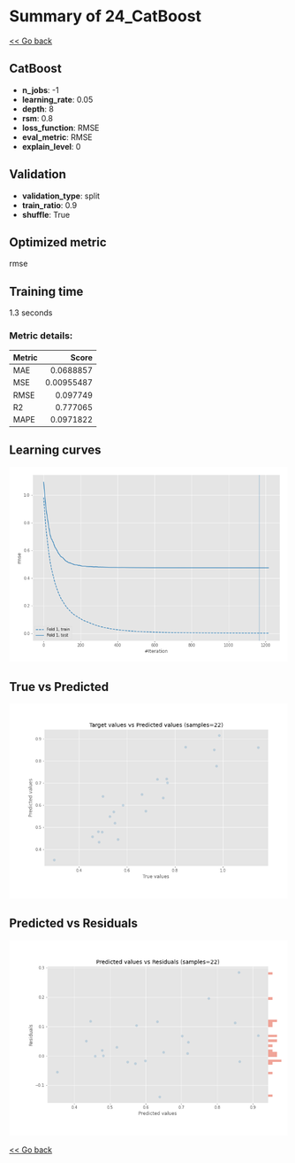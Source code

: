 # Summary of 24_CatBoost

[<< Go back](../README.md)


## CatBoost
- **n_jobs**: -1
- **learning_rate**: 0.05
- **depth**: 8
- **rsm**: 0.8
- **loss_function**: RMSE
- **eval_metric**: RMSE
- **explain_level**: 0

## Validation
 - **validation_type**: split
 - **train_ratio**: 0.9
 - **shuffle**: True

## Optimized metric
rmse

## Training time

1.3 seconds

### Metric details:
| Metric   |      Score |
|:---------|-----------:|
| MAE      | 0.0688857  |
| MSE      | 0.00955487 |
| RMSE     | 0.097749   |
| R2       | 0.777065   |
| MAPE     | 0.0971822  |



## Learning curves
![Learning curves](learning_curves.png)
## True vs Predicted

![True vs Predicted](true_vs_predicted.png)


## Predicted vs Residuals

![Predicted vs Residuals](predicted_vs_residuals.png)



[<< Go back](../README.md)
